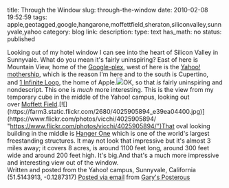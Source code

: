 title: Through the Window 
slug: through-the-window
date: 2010-02-08 19:52:59
tags: apple,geotagged,google,hangarone,moffettfield,sheraton,siliconvalley,sunnyvale,yahoo
category: blog
link: 
description: 
type: text
has_math: no
status: published

Looking out of my hotel window I can see into the heart of Silicon Valley in Sunnyvale. What do you mean it's fairly uninspiring? East of here is Mountain View, home of the [Google-plex](https://www.flickr.com/photos/tom3/494999943/ "https://www.flickr.com/photos/tom3/494999943/"), west of here is the [Yahoo! mothership](https://www.flickr.com/photos/vicchi/295565600/ "https://www.flickr.com/photos/vicchi/295565600/"), which is the reason I'm here and to the south is Cupertino, and [1 Infinite Loop](https://www.flickr.com/photos/wysz/167342533/ "https://www.flickr.com/photos/wysz/167342533/"), the home of Apple.[![](https://farm3.static.flickr.com/2708/4341646878_a4469924a4.jpg)](https://www.flickr.com/photos/vicchi/4341646878/ "https://www.flickr.com/photos/vicchi/4341646878/")OK, so that *is* fairly uninspiring and nondescript. This one is *much* more interesting. This is the view from my temporary cube in the middle of the Yahoo! campus, looking out over [Moffett Field](https://en.wikipedia.org/wiki/Moffett_Federal_Airfield "https://en.wikipedia.org/wiki/Moffett_Federal_Airfield").[![](https://farm3.static.flickr.com/2680/4025905894_e39ea04400.jpg)](https://www.flickr.com/photos/vicchi/4025905894/ "https://www.flickr.com/photos/vicchi/4025905894/")That oval looking building in the middle is [Hanger One](https://en.wikipedia.org/wiki/Hangar_One_(Mountain_View,_California) "https://en.wikipedia.org/wiki/Hangar_One_(Mountain_View,_California)") which is one of the world's largest freestanding structures. It may not look that impressive but it's almost 3 miles away; it covers 8 acres, is around 1100 feet long, around 300 feet wide and around 200 feet high. It's big.And that's a much more impressive and interesting view out of the window.  
 Written and posted from the Yahoo! campus, Sunnyvale, California (51.5143913, -0.1287317)  [Posted via email](https://posterous.com "https://posterous.com") from [Gary's Posterous](https://vicchi.posterous.com/through-the-window-8 "https://vicchi.posterous.com/through-the-window-8") 

 

